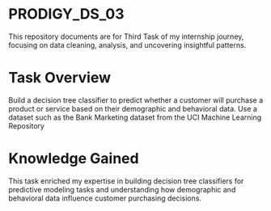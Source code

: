 # PRODIGY_DS_03
This repository documents are for Third Task of my internship journey, focusing on data cleaning, analysis, and uncovering insightful patterns.

# Task Overview
Build a decision tree classifier to predict whether a customer will purchase a product or service based on their demographic and behavioral data. Use a dataset such as the Bank Marketing dataset from the UCI Machine Learning Repository

#  Knowledge Gained
This task enriched my expertise in building decision tree classifiers for predictive modeling tasks and understanding how demographic and behavioral data influence customer purchasing decisions.
